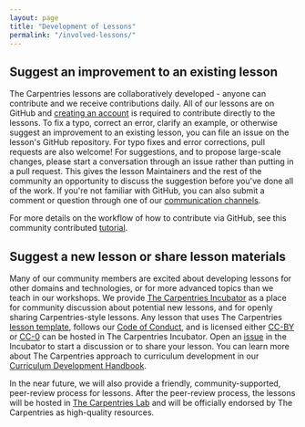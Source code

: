 ```yaml
---
layout: page
title: "Development of Lessons"
permalink: "/involved-lessons/"
---
```


## Suggest an improvement to an existing lesson

The Carpentries lessons are collaboratively developed - anyone can contribute and we receive contributions daily. 
All of our lessons are on GitHub and [creating an account][join-github] is required to contribute directly to the lessons. To fix a typo,
correct an 
error, clarify an example, or otherwise suggest an improvement to an existing lesson, you can file an issue on the lesson's GitHub 
repository. For typo fixes and error corrections, pull requests are also welcome! For suggestions, and to propose large-scale changes, 
please start a conversation through an issue rather than putting in a pull request. This gives the lesson Maintainers and the rest of the
community an opportunity to discuss the suggestion before you've done all of the work. If you're not familiar with GitHub, you can
also submit a comment or question through one of our [communication channels][comms].

For more details on the workflow of how to contribute via GitHub, see this community contributed [tutorial][git-tutorial].

## Suggest a new lesson or share lesson materials

Many of our community members are excited about developing lessons for other domains and technologies, or for more advanced topics than
we teach in our workshops. We provide [The Carpentries Incubator][incubator] as a place for community discussion about potential
new lessons, and for openly sharing Carpentries-style lessons. Any lesson that uses The Carpentries [lesson template][lesson-template], follows our [Code of Conduct][coc], and is licensed either [CC-BY][cc-by] or [CC-0][cc-0] can be hosted in The Carpentries Incubator. 
Open an [issue][issues] in the Incubator to start a discussion or to share your lesson. You can learn more about The Carpentries approach 
to curriculum development in our [Curriculum Development Handbook][cdh].

In the near future, we will also provide a friendly, community-supported, peer-review process for lessons. After the peer-review process, the lessons will be hosted in [The Carpentries Lab][carpentries-lab] and will be officially endorsed by The Carpentries as high-quality resources. 

[git-tutorial]: https://github.com/dmgt/swc_github_flow/blob/master/for_novice_contributors.md
[incubator]: https://github.com/carpentries-incubator/proposals/blob/master/README.md
[join-github]: https://github.com/join
[cc-0]: https://creativecommons.org/share-your-work/public-domain/cc0/
[cc-by]: https://creativecommons.org/licenses/by/4.0/
[cdh]: https://cdh.carpentries.org/
[carpentries-lab]: https://github.com/carpentrieslab/proposals
[coc]: https://docs.carpentries.org/topic_folders/policies/code-of-conduct.html#code-of-conduct-summary-view
[comms]: https://carpentries.org/connect/
[issues]: https://github.com/carpentries-incubator/proposals/issues
[lesson-template]: https://github.com/carpentries/styles
